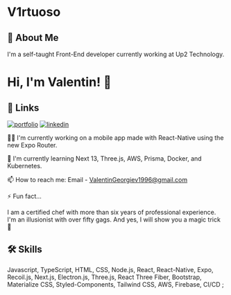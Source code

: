 
# V1rtuoso
## 🚀 About Me
 I'm a self-taught Front-End developer currently working at Up2 Technology.


# Hi, I'm Valentin! 👋


## 🔗 Links
[![portfolio](https://img.shields.io/badge/my_portfolio-000?style=for-the-badge&logo=ko-fi&logoColor=white)](https://www.v1rtuoso.eu)
[![linkedin](https://img.shields.io/badge/linkedin-0A66C2?style=for-the-badge&logo=linkedin&logoColor=white)](https://www.linkedin.com/in/valentin-georgiev-256297197)


👩‍💻 I'm currently working on a mobile app made with React-Native using the new Expo Router.

🧠 I'm currently learning Next 13, Three.js, AWS, Prisma, Docker, and Kubernetes.


📫 How to reach me:
Email - ValentinGeorgiev1996@gmail.com




⚡️ Fun fact...

 I am a certified chef with more than six years of professional experience. I'm an illusionist with over fifty gags. And yes, I will show you a magic trick 🐰

## 🛠 Skills
Javascript, TypeScript, HTML, CSS, Node.js, React, React-Native, Expo, Recoil.js,  Next.js, Electron.js, Three.js, React Three Fiber, Bootstrap, Materialize CSS, Styled-Components, Tailwind CSS, AWS, Firebase, CI/CD ;
